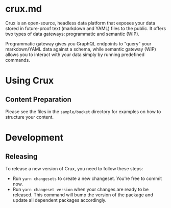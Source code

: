 # crux.md

Crux is an open-source, headless data platform that exposes your data stored in future-proof text (markdown and YAML) files to the public. It offers two types of data gateways: programmatic and semantic (WIP).

Programmatic gateway gives you GraphQL endpoints to "query" your markdown/YAML data against a schema, while semantic gateway (WIP) allows you to interact with your data simply by running predefined commands.

# Using Crux

## Content Preparation

Please see the files in the `sample/bucket` directory for examples on how to structure your content.

# Development

## Releasing

To release a new version of Crux, you need to follow these steps:

* Run `yarn changesets` to create a new changeset. You're free to commit now.
* Run `yarn changeset version` when your changes are ready to be released. This command will bump the version of the package and update all dependent packages accordingly.
